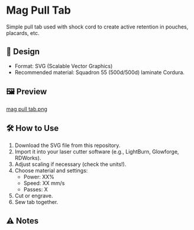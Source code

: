 # Mag Pull Tab

Simple pull tab used with shock cord to create active retention in pouches, placards, etc.

## 📐 Design
- Format: SVG (Scalable Vector Graphics)
- Recommended material: Squadron 55 (500d/500d) laminate Cordura.

## 🖼 Preview
[mag pull tab.png](https://github.com/triple3concepts/LaserCutting/blob/main/SVG%20Files/Mag%20Pull%20Tab/Mag%20Pull%20Tab.png)


## 🛠 How to Use
1. Download the SVG file from this repository.  
2. Import it into your laser cutter software (e.g., LightBurn, Glowforge, RDWorks).  
3. Adjust scaling if necessary (check the units!).  
4. Choose material and settings:  
   - Power: XX%  
   - Speed: XX mm/s  
   - Passes: X  
5. Cut or engrave.
6. Sew tab together.

## ⚠️ Notes
